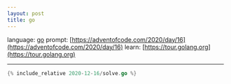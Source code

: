 ```yaml
---
layout: post
title: go
---
```


language: [go](https://golang.org)
prompt: [https://adventofcode.com/2020/day/16](https://adventofcode.com/2020/day/16)
learn: [https://tour.golang.org](https://tour.golang.org)

---

```go
{% include_relative 2020-12-16/solve.go %}
```

